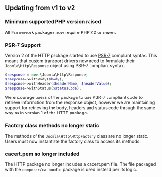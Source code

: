 ## Updating from v1 to v2

### Minimum supported PHP version raised

All Framework packages now require PHP 7.2 or newer.

### PSR-7 Support

Version 2 of the HTTP package started to use [PSR-7](http://www.php-fig.org/psr/psr-7/) compliant syntax. This means that
custom transport drivers now need to formulate their `Joomla\Http\Response` object using PSR-7 compliant syntax.

```php
$response = new \Joomla\Http\Response;
$response->withBody($body);
$response->withHeader($headerName, $headerValue);
$response->withStatus($statusCode);
```

We encourage users of the package to use PSR-7 compliant code to retrieve information from the response object, however we are maintaining
support for retrieving the body, headers and status code through the same way as in version 1 of the HTTP package.

### Factory class methods no longer static

The methods of the `Joomla\Http\HttpFactory` class are no longer static.  Users must now instantiate the factory class to access its methods.

### cacert.pem no longer included

The HTTP package no longer includes a cacert.pem file. The file packaged with the `composer/ca-bundle` package is used instead per its logic.
